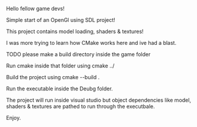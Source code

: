 Hello fellow game devs!

Simple start of an OpenGl using SDL project!

This project contains model loading, shaders & textures!

I was more trying to learn how CMake works here and ive had a blast.


TODO please make a build directory inside the game folder 

Run cmake inside that folder using cmake ../

Build the project using cmake --build .

Run the executable inside the Deubg folder.

The project will run inside visual studio but object dependencies like model, shaders & textures are pathed to run through the executbale.

Enjoy. 
